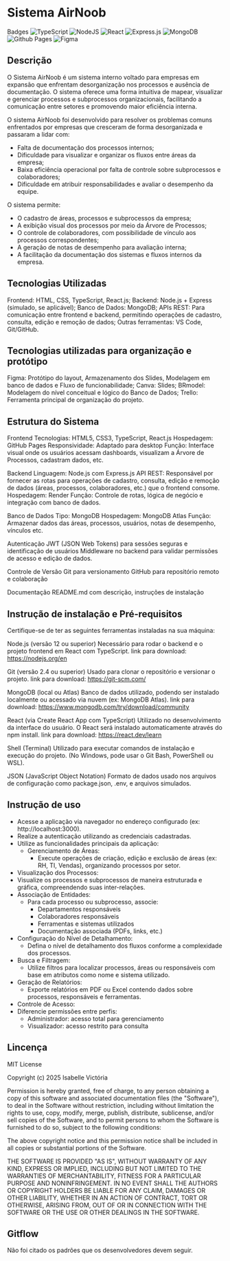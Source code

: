 
# Sistema AirNoob
Badges
![TypeScript](https://img.shields.io/badge/typescript-%23007ACC.svg?style=for-the-badge&logo=typescript&logoColor=white)
![NodeJS](https://img.shields.io/badge/node.js-6DA55F?style=for-the-badge&logo=node.js&logoColor=white)
![React](https://img.shields.io/badge/react-%2320232a.svg?style=for-the-badge&logo=react&logoColor=%2361DAFB)
![Express.js](https://img.shields.io/badge/express.js-%23404d59.svg?style=for-the-badge&logo=express&logoColor=%2361DAFB)
![MongoDB](https://img.shields.io/badge/MongoDB-%234ea94b.svg?style=for-the-badge&logo=mongodb&logoColor=white)
![Github Pages](https://img.shields.io/badge/github%20pages-121013?style=for-the-badge&logo=github&logoColor=white)
![Figma](https://img.shields.io/badge/figma-%23F24E1E.svg?style=for-the-badge&logo=figma&logoColor=white)



## Descrição
O Sistema AirNoob é um sistema interno voltado para empresas em expansão que enfrentam desorganização nos processos e ausência de documentação. O sistema oferece uma forma intuitiva de mapear, visualizar e gerenciar processos e subprocessos organizacionais, facilitando a comunicação entre setores e promovendo maior eficiência interna. 

O sistema AirNoob foi desenvolvido para resolver os problemas comuns enfrentados por empresas que cresceram de forma desorganizada e passaram a lidar com:
   - Falta de documentação dos processos internos;
   - Dificuldade para visualizar e organizar os fluxos entre áreas da empresa;
   - Baixa eficiência operacional por falta de controle sobre subprocessos e colaboradores;
   - Dificuldade em atribuir responsabilidades e avaliar o desempenho da equipe.

O sistema permite:
   - O cadastro de áreas, processos e subprocessos da empresa;
   - A exibição visual dos processos por meio da Árvore de Processos;
   - O controle de colaboradores, com possibilidade de vínculo aos processos correspondentes;
   - A geração de notas de desempenho para avaliação interna;
   - A facilitação da documentação dos sistemas e fluxos internos da empresa.


## Tecnologias Utilizadas
Frontend: HTML, CSS, TypeScript, React.js;
Backend: Node.js + Express (simulado, se aplicável);
Banco de Dados: MongoDB;
APIs REST: Para comunicação entre frontend e backend, permitindo operações de cadastro, consulta, edição e remoção de dados;
Outras ferramentas: VS Code, Git/GitHub.

## Tecnologias utilizadas para organização e protótipo
Figma: Protótipo do layout, Armazenamento dos Slides, Modelagem em banco de dados e Fluxo de funcionabilidade;
Canva: Slides;
BRmodel: Modelagem do nível conceitual e lógico do Banco de Dados;
Trello: Ferramenta principal de organização do projeto.

## Estrutura do Sistema
Frontend 
Tecnologias: HTML5, CSS3, TypeScript, React.js
Hospedagem: GitHub Pages
Responsividade: Adaptado para desktop
Função: Interface visual onde os usuários acessam dashboards, visualizam a Árvore de Processos, cadastram dados, etc.

Backend
Linguagem: Node.js com Express.js
API REST: Responsável por fornecer as rotas para operações de cadastro, consulta, edição e remoção de dados (áreas, processos, colaboradores, etc.) que o frontend consome.
Hospedagem: Render
Função: Controle de rotas, lógica de negócio e integração com banco de dados.

Banco de Dados
Tipo: MongoDB
Hospedagem: MongoDB Atlas
Função: Armazenar dados das áreas, processos, usuários, notas de desempenho, vínculos etc.

Autenticação
JWT (JSON Web Tokens) para sessões seguras e identificação de usuários
Middleware no backend para validar permissões de acesso e edição de dados.

Controle de Versão
Git para versionamento
GitHub para repositório remoto e colaboração

Documentação
README.md com descrição, instruções de instalação



## Instrução de instalação e Pré-requisitos
Certifique-se de ter as seguintes ferramentas instaladas na sua máquina:

Node.js (versão 12 ou superior)
Necessário para rodar o backend e o projeto frontend em React com TypeScript.
link para download: https://nodejs.org/en

Git (versão 2.4 ou superior)
Usado para clonar o repositório e versionar o projeto.
link para download: https://git-scm.com/

MongoDB (local ou Atlas)
Banco de dados utilizado, podendo ser instalado localmente ou acessado via nuvem (ex: MongoDB Atlas).
link para download: https://www.mongodb.com/try/download/community

React (via Create React App com TypeScript)
Utilizado no desenvolvimento da interface do usuário. O React será instalado automaticamente através do npm install.
link para download: https://react.dev/learn

Shell (Terminal)
Utilizado para executar comandos de instalação e execução do projeto. (No Windows, pode usar o Git Bash, PowerShell ou WSL).

JSON (JavaScript Object Notation)
Formato de dados usado nos arquivos de configuração como package.json, .env, e arquivos simulados.



## Instrução de uso

- Acesse a aplicação via navegador no endereço configurado (ex: http://localhost:3000).
- Realize a autenticação utilizando as credenciais cadastradas.
- Utilize as funcionalidades principais da aplicação:
    - Gerenciamento de Áreas:
         - Execute operações de criação, edição e exclusão de áreas (ex: RH, TI, Vendas), organizando processos por setor.
- Visualização dos Processos:
- Visualize os processos e subprocessos de maneira estruturada e gráfica, compreendendo suas inter-relações.
- Associação de Entidades:
    - Para cada processo ou subprocesso, associe:
         - Departamentos responsáveis
         - Colaboradores responsáveis
         - Ferramentas e sistemas utilizados
         - Documentação associada (PDFs, links, etc.)
- Configuração do Nível de Detalhamento:
    - Defina o nível de detalhamento dos fluxos conforme a complexidade dos processos.
- Busca e Filtragem:
    - Utilize filtros para localizar processos, áreas ou responsáveis com base em atributos como nome e sistema utilizado.
- Geração de Relatórios:
    - Exporte relatórios em PDF ou Excel contendo dados sobre processos, responsáveis e ferramentas.
- Controle de Acesso:
- Diferencie permissões entre perfis:
    - Administrador: acesso total para gerenciamento
    - Visualizador: acesso restrito para consulta

## Lincença
MIT License

Copyright (c) 2025 Isabelle Victória

Permission is hereby granted, free of charge, to any person obtaining a copy
of this software and associated documentation files (the "Software"), to deal
in the Software without restriction, including without limitation the rights
to use, copy, modify, merge, publish, distribute, sublicense, and/or sell
copies of the Software, and to permit persons to whom the Software is
furnished to do so, subject to the following conditions:

The above copyright notice and this permission notice shall be included in all
copies or substantial portions of the Software.

THE SOFTWARE IS PROVIDED "AS IS", WITHOUT WARRANTY OF ANY KIND, EXPRESS OR
IMPLIED, INCLUDING BUT NOT LIMITED TO THE WARRANTIES OF MERCHANTABILITY,
FITNESS FOR A PARTICULAR PURPOSE AND NONINFRINGEMENT. IN NO EVENT SHALL THE
AUTHORS OR COPYRIGHT HOLDERS BE LIABLE FOR ANY CLAIM, DAMAGES OR OTHER
LIABILITY, WHETHER IN AN ACTION OF CONTRACT, TORT OR OTHERWISE, ARISING FROM,
OUT OF OR IN CONNECTION WITH THE SOFTWARE OR THE USE OR OTHER DEALINGS IN THE
SOFTWARE.

## Gitflow
Não foi citado os padrões que os desenvolvedores devem seguir.

